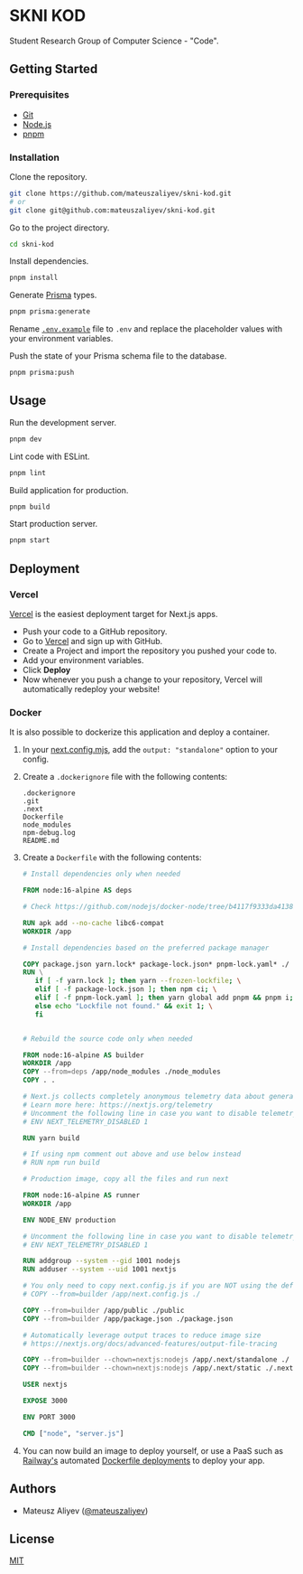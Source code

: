 # SKNI KOD

Student Research Group of Computer Science - "Code".

## Getting Started

### Prerequisites

- [Git](https://git-scm.com/)
- [Node.js](https://nodejs.org/)
- [pnpm](https://pnpm.io/)

### Installation

Clone the repository.

```bash
git clone https://github.com/mateuszaliyev/skni-kod.git
# or
git clone git@github.com:mateuszaliyev/skni-kod.git
```

Go to the project directory.

```bash
cd skni-kod
```

Install dependencies.

```bash
pnpm install
```

Generate
[Prisma](https://www.prisma.io/docs/concepts/components/prisma-client/working-with-prismaclient/generating-prisma-client)
types.

```bash
pnpm prisma:generate
```

Rename [`.env.example`](./.env.example) file to `.env` and replace the
placeholder values with your environment variables.

Push the state of your Prisma schema file to the database.

```bash
pnpm prisma:push
```

## Usage

Run the development server.

```bash
pnpm dev
```

Lint code with ESLint.

```bash
pnpm lint
```

Build application for production.

```bash
pnpm build
```

Start production server.

```bash
pnpm start
```

## Deployment

### Vercel

[Vercel](https://vercel.com/) is the easiest deployment target for Next.js apps.

- Push your code to a GitHub repository.
- Go to [Vercel](https://vercel.com/) and sign up with GitHub.
- Create a Project and import the repository you pushed your code to.
- Add your environment variables.
- Click **Deploy**
- Now whenever you push a change to your repository, Vercel will automatically
  redeploy your website!

### Docker

It is also possible to dockerize this application and deploy a container.

1. In your [next.config.mjs](./next.config.mjs), add the `output: "standalone"`
   option to your config.

2. Create a `.dockerignore` file with the following contents:

   ```
   .dockerignore
   .git
   .next
   Dockerfile
   node_modules
   npm-debug.log
   README.md
   ```

3. Create a `Dockerfile` with the following contents:

   ```Dockerfile
   # Install dependencies only when needed

   FROM node:16-alpine AS deps

   # Check https://github.com/nodejs/docker-node/tree/b4117f9333da4138b03a546ec926ef50a31506c3#nodealpine to understand why libc6-compat might be needed.

   RUN apk add --no-cache libc6-compat
   WORKDIR /app

   # Install dependencies based on the preferred package manager

   COPY package.json yarn.lock* package-lock.json* pnpm-lock.yaml* ./
   RUN \
      if [ -f yarn.lock ]; then yarn --frozen-lockfile; \
      elif [ -f package-lock.json ]; then npm ci; \
      elif [ -f pnpm-lock.yaml ]; then yarn global add pnpm && pnpm i; \
      else echo "Lockfile not found." && exit 1; \
      fi


   # Rebuild the source code only when needed

   FROM node:16-alpine AS builder
   WORKDIR /app
   COPY --from=deps /app/node_modules ./node_modules
   COPY . .

   # Next.js collects completely anonymous telemetry data about general usage.
   # Learn more here: https://nextjs.org/telemetry
   # Uncomment the following line in case you want to disable telemetry during the build.
   # ENV NEXT_TELEMETRY_DISABLED 1

   RUN yarn build

   # If using npm comment out above and use below instead
   # RUN npm run build

   # Production image, copy all the files and run next

   FROM node:16-alpine AS runner
   WORKDIR /app

   ENV NODE_ENV production

   # Uncomment the following line in case you want to disable telemetry during runtime.
   # ENV NEXT_TELEMETRY_DISABLED 1

   RUN addgroup --system --gid 1001 nodejs
   RUN adduser --system --uid 1001 nextjs

   # You only need to copy next.config.js if you are NOT using the default configuration
   # COPY --from=builder /app/next.config.js ./

   COPY --from=builder /app/public ./public
   COPY --from=builder /app/package.json ./package.json

   # Automatically leverage output traces to reduce image size
   # https://nextjs.org/docs/advanced-features/output-file-tracing

   COPY --from=builder --chown=nextjs:nodejs /app/.next/standalone ./
   COPY --from=builder --chown=nextjs:nodejs /app/.next/static ./.next/static

   USER nextjs

   EXPOSE 3000

   ENV PORT 3000

   CMD ["node", "server.js"]
   ```

4. You can now build an image to deploy yourself, or use a PaaS such as
   [Railway's](https://railway.app/) automated
   [Dockerfile deployments](https://docs.railway.app/deploy/dockerfiles/) to
   deploy your app.

## Authors

- Mateusz Aliyev ([@mateuszaliyev](https://github.com/mateuszaliyev))

## License

[MIT](./LICENSE)
